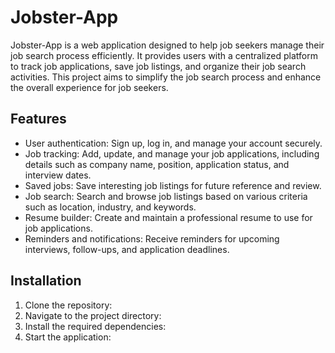 # Jobster-App

Jobster-App is a web application designed to help job seekers manage their job search process efficiently. It provides users with a centralized platform to track job applications, save job listings, and organize their job search activities. This project aims to simplify the job search process and enhance the overall experience for job seekers.

## Features

- User authentication: Sign up, log in, and manage your account securely.
- Job tracking: Add, update, and manage your job applications, including details such as company name, position, application status, and interview dates.
- Saved jobs: Save interesting job listings for future reference and review.
- Job search: Search and browse job listings based on various criteria such as location, industry, and keywords.
- Resume builder: Create and maintain a professional resume to use for job applications.
- Reminders and notifications: Receive reminders for upcoming interviews, follow-ups, and application deadlines.

## Installation

1. Clone the repository:
2. Navigate to the project directory:
3. Install the required dependencies:
4. Start the application:
